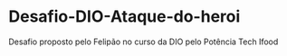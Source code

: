 # Desafio-DIO-Ataque-do-heroi
Desafio proposto pelo Felipão no curso da DIO pelo Potência Tech Ifood
